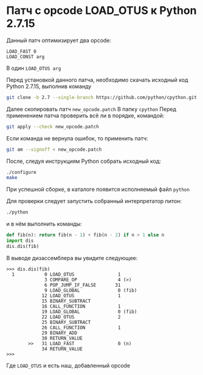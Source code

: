 # Патч с opcode LOAD_OTUS к Python 2.7.15

Данный патч оптимизирует два opcode:
```
LOAD_FAST 0
LOAD_CONST arg
```
В один `LOAD_OTUS arg`

Перед установкой данного патча, необходимо скачать исходный код Python 2.7.15, выполнив команду
```sh
git clone -b 2.7 --single-branch https://github.com/python/cpython.git
```

Далее скопировать патч `new_opcode.patch` В папку `cpython`
Перед применением патча проверить всё ли в порядке, командой:
```sh
git apply --check new_opcode.patch
```
Если команда не вернула ошибок, то применить патч:
```sh
git am --signoff < new_opcode.patch
```
После, следуя инструкциям Python собрать исходный код:
```sh
./configure
make
```
При успешной сборке, в каталоге появится исполняемый файл `python`

Для проверки следует запустить собранный интерпретатор питон:
```sh
./python
```
и в нём выполнить команды:
```python
def fib(n): return fib(n - 1) + fib(n - 2) if n > 1 else n
import dis
dis.dis(fib)
```

В выводе дизассемблера вы увидите следующее:
```
>>> dis.dis(fib)
  1           0 LOAD_OTUS                1
              3 COMPARE_OP               4 (>)
              6 POP_JUMP_IF_FALSE       31
              9 LOAD_GLOBAL              0 (fib)
             12 LOAD_OTUS                1
             15 BINARY_SUBTRACT     
             16 CALL_FUNCTION            1
             19 LOAD_GLOBAL              0 (fib)
             22 LOAD_OTUS                2
             25 BINARY_SUBTRACT     
             26 CALL_FUNCTION            1
             29 BINARY_ADD          
             30 RETURN_VALUE        
        >>   31 LOAD_FAST                0 (n)
             34 RETURN_VALUE        
>>> 
```

Где `LOAD_OTUS` и есть наш, добавленный opcode

